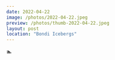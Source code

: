 ```yaml
---
date: 2022-04-22
image: /photos/2022-04-22.jpeg
preview: /photos/thumb-2022-04-22.jpeg
layout: post
location: "Bondi Icebergs"
---
```


🏊

